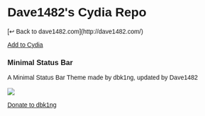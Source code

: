 # Dave1482's Cydia Repo
<head><style>
.sansserif {
  font-family: Arial, Helvetica, sans-serif;
}
</style>
</head>
[&#8617; Back to dave1482.com](http://dave1482.com/)

<a href="cydia://url/https://cydia.saurik.com/api/share#?source=https://repo.dave1482.com/" class="btn btn-github">Add to Cydia</a>
### Minimal Status Bar
</head>
<body class="sansserif">
A Minimal Status Bar Theme made by dbk1ng, updated by Dave1482
<br>
<br>
<a href="https://www.paypal.me/dbk1ng"><img class="icon" src="http://dbk1ng.github.io/assets/icons/paypal.png"><div><div><label><p>Donate to dbk1ng</p></label></div></div></a>
</body>
